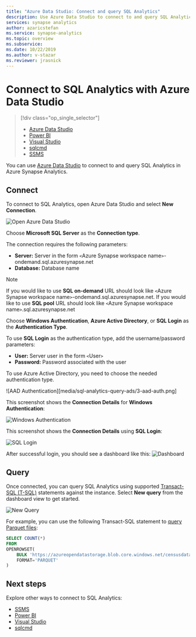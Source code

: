 ```yaml
---
title: "Azure Data Studio: Connect and query SQL Analytics" 
description: Use Azure Data Studio to connect to and query SQL Analytics in Azure Synapse Analytics. 
services: synapse analytics
author: azaricstefan 
ms.service: synapse-analytics
ms.topic: overview 
ms.subservice: 
ms.date: 10/22/2019 
ms.author: v-stazar 
ms.reviewer: jrasnick
---
```


# Connect to SQL Analytics with Azure Data Studio

> [!div class="op_single_selector"]
> * [Azure Data Studio](get-started-azure-data-studio.md)
> * [Power BI](get-started-power-bi-professional.md)
> * [Visual Studio](../../sql-data-warehouse/sql-data-warehouse-query-visual-studio.md)
> * [sqlcmd](get-started-connect-sqlcmd.md)
> * [SSMS](get-started-ssms.md)
> 
> 

You can use [Azure Data Studio](/sql/azure-data-studio/download-azure-data-studio) to connect to and query SQL Analytics in Azure Synapse Analytics. 

## Connect 

To connect to SQL Analytics, open Azure Data Studio and select **New Connection**.

![Open Azure Data Studio](media/sql-analytics-query-ads/1-start.png)

Choose **Microsoft SQL Server** as the **Connection type**. 

The connection requires the following parameters:

* **Server:** Server in the form `<`Azure Synapse workspace name`>`-ondemand.sql.azuresynapse.net
* **Database:** Database name

> [!NOTE]
> If you would like to use **SQL on-demand** URL should look like `<`Azure Synapse workspace name`>`-ondemand.sql.azuresynapse.net.
> If you would like to use **SQL pool** URL should look like `<`Azure Synapse workspace name`>`.sql.azuresynapse.net

Choose **Windows Authentication**, **Azure Active Directory**, or **SQL Login** as the **Authentication Type**. 

To use **SQL Login** as the authentication type, add the username/password parameters:

* **User:** Server user in the form `<`User`>`
* **Password:** Password associated with the user

To use Azure Active Directory, you need to choose the needed authentication type.

![AAD Authentication][media/sql-analytics-query-ads/3-aad-auth.png]

This screenshot shows the **Connection Details** for **Windows Authentication**:

![Windows Authentication](media/sql-analytics-query-ads/3-windows-auth.png)

This screenshot shows the **Connection Details** using **SQL Login**: 

![SQL Login](media/sql-analytics-query-ads/2-database-details.png)

After successful login, you should see a dashboard like this:
![Dashboard](media/sql-analytics-query-ads/4-dashboard.png)

## Query

Once connected, you can query SQL Analytics using supported [Transact-SQL (T-SQL)](/sql/t-sql/language-reference) statements against the instance. Select **New query** from the dashboard view to get started.

![New Query](media/sql-analytics-query-ads/5-new-query.png)

For example, you can use the following Transact-SQL statement to [query Parquet files](query-parquet-files.md): 

```sql
SELECT COUNT(*) 
FROM  
OPENROWSET(
    BULK 'https://azureopendatastorage.blob.core.windows.net/censusdatacontainer/release/us_population_county/year=20*/*.parquet', 
    FORMAT='PARQUET'
)
```

## Next steps 
Explore other ways to connect to SQL Analytics: 

- [SSMS](get-started-ssms.md)
- [Power BI](get-started-power-bi-professional.md)
- [Visual Studio](../../sql-data-warehouse/sql-data-warehouse-query-visual-studio.md)
- [sqlcmd](get-started-connect-sqlcmd.md)


 
